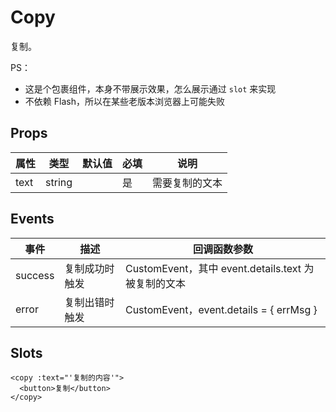 # Copy

复制。

PS：

- 这是个包裹组件，本身不带展示效果，怎么展示通过 `slot` 来实现
- 不依赖 Flash，所以在某些老版本浏览器上可能失败

## Props

| 属性 | 类型   | 默认值 | 必填 | 说明           |
| ---- | ------ | ------ | ---- | -------------- |
| text | string |        | 是   | 需要复制的文本 |

## Events

| 事件    | 描述           | 回调函数参数                                        |
| ------- | -------------- | --------------------------------------------------- |
| success | 复制成功时触发 | CustomEvent，其中 event.details.text 为被复制的文本 |
| error   | 复制出错时触发 | CustomEvent，event.details = { errMsg }             |

## Slots

```
<copy :text="'复制的内容'">
  <button>复制</button>
</copy>
```
